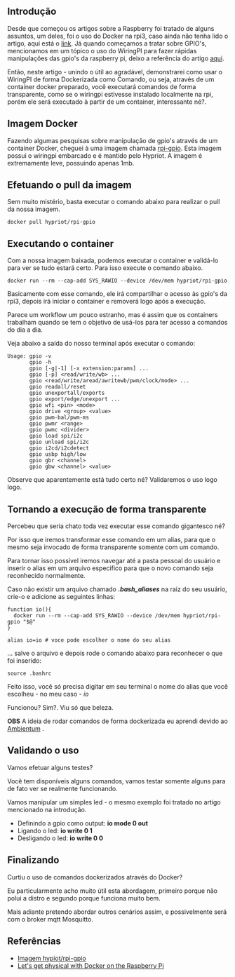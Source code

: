 ## Introdução

Desde que começou os artigos sobre a Raspberry foi tratado de alguns assuntos, um deles, foi o uso do Docker na rpi3, caso ainda não tenha lido o artigo, aqui está o [link](https://douglaszuqueto.com/artigos/docker-na-raspberry-pi-sim-e-possivel). Já quando começamos a tratar sobre GPIO's, mencionamos em um tópico o uso do WiringPI para fazer rápidas manipulações das gpio's da raspberry pi, deixo a referência do artigo [aqui](https://douglaszuqueto.com/artigos/hello-world-com-gpio-na-rpi3).

Então, neste artigo - unindo o útil ao agradável, demonstrarei como usar o WiringPI de forma Dockerizada como Comando, ou seja, através de um container docker preparado, você executará comandos de forma transparente, como se o wiringpi estivesse instalado localmente na rpi, porém ele será executado à partir de um container, interessante né?.

## Imagem Docker

Fazendo algumas pesquisas sobre manipulação de gpio's através de um container Docker, cheguei à uma imagem chamada [rpi-gpio](https://hub.docker.com/r/hypriot/rpi-gpio/). Esta imagem possui o wiringpi embarcado e é mantido pelo Hypriot. A imagem é extremamente leve, possuindo apenas 1mb.

## Efetuando o pull da imagem

Sem muito mistério, basta executar o comando abaixo para realizar o pull da nossa imagem.

```
docker pull hypriot/rpi-gpio
```

## Executando o container

Com a nossa imagem baixada, podemos executar o container e validá-lo para ver se tudo estará certo. Para isso execute o comando abaixo.

```
docker run --rm --cap-add SYS_RAWIO --device /dev/mem hypriot/rpi-gpio
```

Basicamente com esse comando, ele irá compartilhar o acesso às gpio's da rpi3, depois irá iniciar o container e removerá logo após a execução.

Parece um workflow um pouco estranho, mas é assim que os containers trabalham quando se tem o objetivo de usá-los para ter acesso a comandos do dia a dia.

Veja  abaixo a saída do nosso terminal após executar o comando:

```
Usage: gpio -v
       gpio -h
       gpio [-g|-1] [-x extension:params] ...
       gpio [-p] <read/write/wb> ...
       gpio <read/write/aread/awritewb/pwm/clock/mode> ...
       gpio readall/reset
       gpio unexportall/exports
       gpio export/edge/unexport ...
       gpio wfi <pin> <mode>
       gpio drive <group> <value>
       gpio pwm-bal/pwm-ms 
       gpio pwmr <range> 
       gpio pwmc <divider> 
       gpio load spi/i2c
       gpio unload spi/i2c
       gpio i2cd/i2cdetect
       gpio usbp high/low
       gpio gbr <channel>
       gpio gbw <channel> <value>

```

Observe que aparentemente está tudo certo né? Validaremos o uso logo logo.

## Tornando a execução de forma transparente

Percebeu que seria chato toda vez executar esse comando gigantesco né? 

Por isso que iremos transformar esse comando em um alias, para que o mesmo seja invocado de forma transparente somente com um comando.

Para tornar isso possível iremos navegar até a pasta pessoal do usuário e inserir o alias em um arquivo especifico para que o novo comando seja reconhecido normalmente.

Caso não existir um arquivo chamado ***.bash_aliases*** na raiz do seu usuário, crie-o e adicione as seguintes linhas:

```
function io(){
  docker run --rm --cap-add SYS_RAWIO --device /dev/mem hypriot/rpi-gpio "$@"
}

alias io=io # voce pode escolher o nome do seu alias
```
... salve o arquivo e depois rode o comando abaixo para reconhecer o que foi inserido:

```
source .bashrc
```

Feito isso, você só precisa digitar em seu terminal o nome do alias que você escolheu - no meu caso - *io*

Funcionou? Sim?. Viu só que beleza.

**OBS** A ideia de rodar comandos de forma dockerizada eu aprendi devido ao [Ambientum](https://github.com/codecasts/ambientum) .

## Validando o uso

Vamos efetuar alguns testes?

Você tem disponíveis alguns comandos, vamos testar somente alguns para de fato ver se realmente funcionando.

Vamos manipular um simples led - o mesmo exemplo foi tratado no artigo mencionado na introdução.

* Definindo a gpio como output: **io mode 0 out**
* Ligando o led: **io write 0 1**
* Desligando o led: **io write 0 0**

## Finalizando

Curtiu o uso de comandos dockerizados através do Docker?

Eu particularmente acho muito útil esta abordagem, primeiro porque não polui a distro e segundo porque funciona muito bem.

Mais adiante pretendo abordar outros cenários assim, e possivelmente será com o broker mqtt Mosquitto.

## Referências

* [Imagem hypiot/rpi-gpio](https://hub.docker.com/r/hypriot/rpi-gpio/)
* [Let's get physical with Docker on the Raspberry Pi](https://blog.hypriot.com/post/lets-get-physical/)